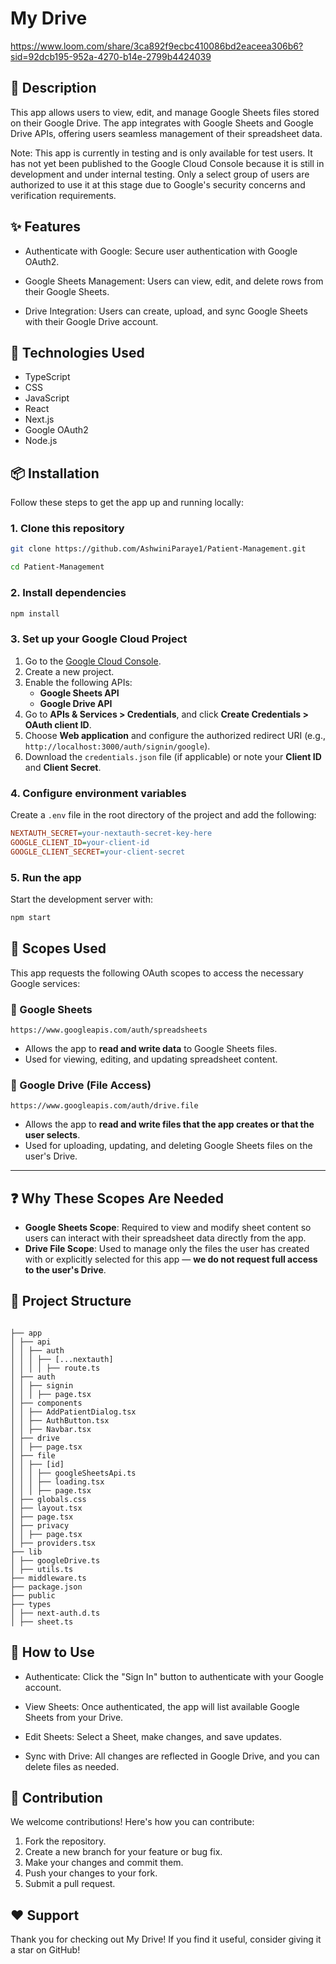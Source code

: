 # My Drive

https://www.loom.com/share/3ca892f9ecbc410086bd2eaceea306b6?sid=92dcb195-952a-4270-b14e-2799b4424039

## 📝 Description

This app allows users to view, edit, and manage Google Sheets files stored on their Google Drive. The app integrates with Google Sheets and Google Drive APIs, offering users seamless management of their spreadsheet data.

Note: This app is currently in testing and is only available for test users. It has not yet been published to the Google Cloud Console because it is still in development and under internal testing. Only a select group of users are authorized to use it at this stage due to Google's security concerns and verification requirements.

## ✨ Features

- Authenticate with Google: Secure user authentication with Google OAuth2.

- Google Sheets Management: Users can view, edit, and delete rows from their Google Sheets.

- Drive Integration: Users can create, upload, and sync Google Sheets with their Google Drive account.

## 🔧 Technologies Used

- TypeScript
- CSS
- JavaScript
- React
- Next.js
- Google OAuth2
- Node.js

## 📦 Installation

Follow these steps to get the app up and running locally:

### 1. Clone this repository

```bash
git clone https://github.com/AshwiniParaye1/Patient-Management.git

cd Patient-Management
```

### 2. Install dependencies

```bash
npm install
```

### 3. Set up your Google Cloud Project

1. Go to the [Google Cloud Console](https://console.cloud.google.com/).
2. Create a new project.
3. Enable the following APIs:
   - **Google Sheets API**
   - **Google Drive API**
4. Go to **APIs & Services > Credentials**, and click **Create Credentials > OAuth client ID**.
5. Choose **Web application** and configure the authorized redirect URI (e.g., `http://localhost:3000/auth/signin/google`).
6. Download the `credentials.json` file (if applicable) or note your **Client ID** and **Client Secret**.

### 4. Configure environment variables

Create a `.env` file in the root directory of the project and add the following:

```ini
NEXTAUTH_SECRET=your-nextauth-secret-key-here
GOOGLE_CLIENT_ID=your-client-id
GOOGLE_CLIENT_SECRET=your-client-secret
```

### 5. Run the app

Start the development server with:

```bash
npm start
```

## 🔐 Scopes Used

This app requests the following OAuth scopes to access the necessary Google services:

### 📄 Google Sheets

`https://www.googleapis.com/auth/spreadsheets`

- Allows the app to **read and write data** to Google Sheets files.
- Used for viewing, editing, and updating spreadsheet content.

### 📁 Google Drive (File Access)

`https://www.googleapis.com/auth/drive.file`

- Allows the app to **read and write files that the app creates or that the user selects**.
- Used for uploading, updating, and deleting Google Sheets files on the user's Drive.

---

## ❓ Why These Scopes Are Needed

- **Google Sheets Scope**: Required to view and modify sheet content so users can interact with their spreadsheet data directly from the app.
- **Drive File Scope**: Used to manage only the files the user has created with or explicitly selected for this app — **we do not request full access to the user's Drive**.

## 📂 Project Structure

```

├── app
│ ├── api
│ │ ├── auth
│ │ │ ├── [...nextauth]
│ │ │ │ ├── route.ts
│ ├── auth
│ │ ├── signin
│ │ │ ├── page.tsx
│ ├── components
│ │ ├── AddPatientDialog.tsx
│ │ ├── AuthButton.tsx
│ │ ├── Navbar.tsx
│ ├── drive
│ │ ├── page.tsx
│ ├── file
│ │ ├── [id]
│ │ │ ├── googleSheetsApi.ts
│ │ │ ├── loading.tsx
│ │ │ ├── page.tsx
│ ├── globals.css
│ ├── layout.tsx
│ ├── page.tsx
│ ├── privacy
│ │ ├── page.tsx
│ ├── providers.tsx
├── lib
│ ├── googleDrive.ts
│ ├── utils.ts
├── middleware.ts
├── package.json
├── public
├── types
│ ├── next-auth.d.ts
│ ├── sheet.ts

```

## 🚀 How to Use

- Authenticate: Click the "Sign In" button to authenticate with your Google account.

- View Sheets: Once authenticated, the app will list available Google Sheets from your Drive.

- Edit Sheets: Select a Sheet, make changes, and save updates.

- Sync with Drive: All changes are reflected in Google Drive, and you can delete files as needed.

## 🤝 Contribution

We welcome contributions! Here's how you can contribute:

1.  Fork the repository.
2.  Create a new branch for your feature or bug fix.
3.  Make your changes and commit them.
4.  Push your changes to your fork.
5.  Submit a pull request.

## ❤️ Support

Thank you for checking out My Drive! If you find it useful, consider giving it a star on GitHub!

```

```

```

```

```

```
